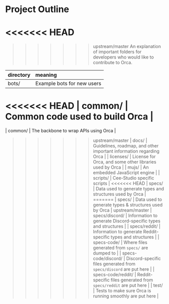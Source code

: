 # Project Outline
<<<<<<< HEAD
=======

>>>>>>> upstream/master
An explanation of important folders for developers who would like to contribute to Orca.

| directory            | meaning                                                              |
|----------------------|:---------------------------------------------------------------------|
| bots/                | Example bots for new users                                           |
<<<<<<< HEAD
| common/              | Common code used to build Orca                                       |
=======
| common/              | The backbone to wrap APIs using Orca                                 |
>>>>>>> upstream/master
| docs/                | Guidelines, roadmap, and other important information regarding Orca  |
| licenses/            | License for Orca, and some other libraries used by Orca              |
| mujs/                | An embedded JavaScript engine                                        |
| scripts/             | Cee-Studio specific scripts                                          |
<<<<<<< HEAD
| specs/               | Data used to generate types and structures used by Orca              |
=======
| specs/               | Data used to generate types & structures used by Orca                |
>>>>>>> upstream/master
| specs/discord/       | Information to generate Discord-specific types and structures        |
| specs/reddit/        | Information to generate Reddit-specific types and structures         |
| specs-code/          | Where files generated from ``specs/`` are dumped to                  |
| specs-code/discord/  | Discord-specific files generated from ``specs/discord`` are put here |
| specs-code/reddit/   | Reddit-specific files generated from ``specs/reddit`` are put here   |
| test/                | Tests to make sure Orca is running smoothly are put here             |

